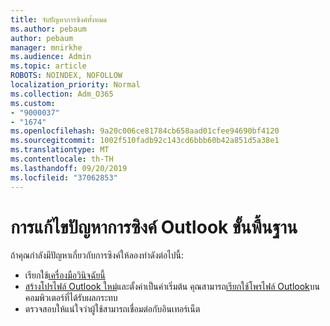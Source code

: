 ```yaml
---
title: จับปัญหาการซิงค์ทั้งหมด
ms.author: pebaum
author: pebaum
manager: mnirkhe
ms.audience: Admin
ms.topic: article
ROBOTS: NOINDEX, NOFOLLOW
localization_priority: Normal
ms.collection: Adm_O365
ms.custom:
- "9000037"
- "1674"
ms.openlocfilehash: 9a20c006ce81784cb658aad01cfee94690bf4120
ms.sourcegitcommit: 1002f510fadb92c143cd6bbb60b42a851d5a38e1
ms.translationtype: MT
ms.contentlocale: th-TH
ms.lasthandoff: 09/20/2019
ms.locfileid: "37062853"
---
```

# <a name="basic-outlook-sync-troubleshooting"></a>การแก้ไขปัญหาการซิงค์ Outlook ขั้นพื้นฐาน

ถ้าคุณกำลังมีปัญหาเกี่ยวกับการซิงค์ให้ลองทำดังต่อไปนี้:

- เรียกใช้[เครื่องมือวินิจฉัยนี้](https://aka.ms/sara-outlooksendreceive)
- [สร้างโปรไฟล์ Outlook ใหม่](https://support.office.com/article/f544c1ba-3352-4b3b-be0b-8d42a540459d)และตั้งค่าเป็นค่าเริ่มต้น คุณสามารถ[เรียกใช้โพรไฟล์ Outlook](https://aka.ms/SaRA-OutlookSetupProfile)บนคอมพิวเตอร์ที่ได้รับผลกระทบ
- ตรวจสอบให้แน่ใจว่าผู้ใช้สามารถเชื่อมต่อกับอินเทอร์เน็ต 